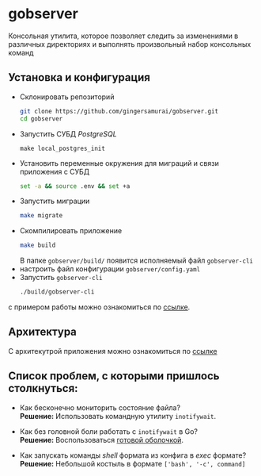 # gobserver
Консольная утилита, которое позволяет следить за изменениями в различных директориях
и выполнять произвольный набор консольных команд

## Установка и конфигурация
+ Склонировать репозиторий
    ```bash
    git clone https://github.com/gingersamurai/gobserver.git
    cd gobserver
    ```
+ Запустить СУБД _PostgreSQL_
    ```
    make local_postgres_init 
    ```
+ Установить переменные окружения для миграций и связи приложения с СУБД 
    ```bash
    set -a && source .env && set +a
    ```
+ Запустить миграции
    ```bash
    make migrate
    ```
+ Скомпилировать приложение
    ```bash
    make build
    ```
  В папке `gobserver/build/` появится исполняемый файл `gobserver-cli`
+ настроить файл конфигурации `gobserver/config.yaml`
+ Запустить `gobserver-cli`
    ```bash
    ./build/gobserver-cli
    ```

с примером работы можно ознакомиться по [ссылке](https://www.youtube.com/watch?v=wahTz_VXRMM).

## Архитектура
С архитекутрой приложения можно ознакомиться по [ссылке](https://viewer.diagrams.net/?tags=%7B%7D&highlight=0000ff&edit=_blank&layers=1&nav=1&title=gobserever#Uhttps%3A%2F%2Fdrive.google.com%2Fuc%3Fid%3D1UAzhKiBOSijiNY3n6azzFZglPbTcUVQ4%26export%3Ddownload)


## Список проблем, с которыми пришлось столкнуться:
+ Как бесконечно мониторить состояние файла?\
    **Решение:** Использовать командную утилиту `inotifywait`.
+ Как без головной боли работать с `inotifywait` в Go?\
    **Решение:**  Воспользоваться [готовой оболочкой](https://github.com/fsnotify/fsnotify).

+ Как запускать команды _shell_ формата из конфига в _exec_ формате? \
    **Решение:** Небольшой костыль в формате `['bash', '-c', command]`
    